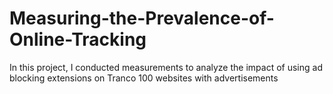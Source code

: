 # Measuring-the-Prevalence-of-Online-Tracking
In this project, I conducted measurements to analyze the impact of using ad blocking extensions on Tranco 100 websites with advertisements 

